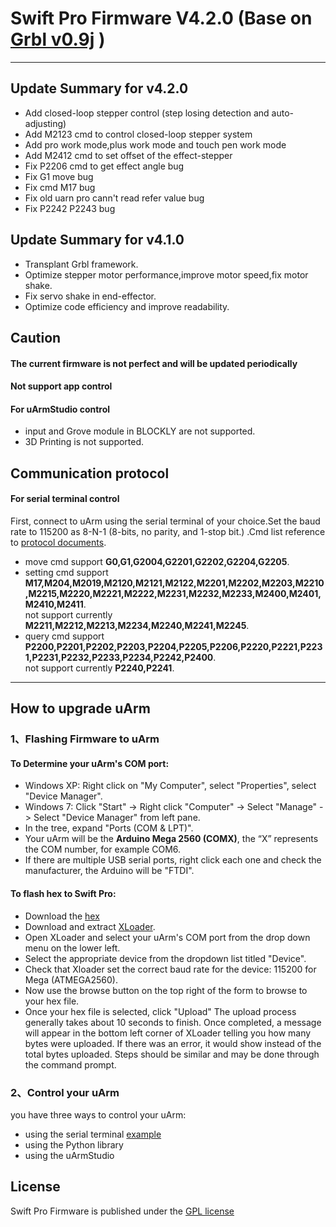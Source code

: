 # Swift Pro Firmware V4.2.0 (Base on [Grbl v0.9j](https://github.com/grbl/grbl) )

----------
## Update Summary for v4.2.0

* Add closed-loop stepper control (step losing detection and auto-adjusting)
* Add M2123 cmd to control closed-loop stepper system
* Add pro work mode,plus work mode and touch pen work mode
* Add M2412 cmd to set offset of the effect-stepper
* Fix P2206 cmd to get effect angle bug
* Fix G1 move bug
* Fix cmd M17 bug
* Fix old uarn pro cann't read refer value bug
* Fix P2242 P2243 bug

## Update Summary for v4.1.0
* Transplant Grbl framework.
* Optimize stepper motor performance,improve motor speed,fix motor shake.
* Fix servo shake in end-effector.
* Optimize code efficiency and improve readability.

## Caution
#### The current firmware is not perfect and will be updated periodically
#### Not support app control 
#### For uArmStudio control

- input and Grove module in BLOCKLY are not supported.
- 3D Printing is not supported.

## Communication protocol
#### For serial terminal control

First, connect to uArm using the serial terminal of your choice.Set the baud rate to 115200 as 8-N-1 (8-bits, no parity, and 1-stop bit.) .Cmd list reference to [protocol documents](doc/).

* move cmd support **G0,G1,G2004,G2201,G2202,G2204,G2205**.
* setting cmd support **M17,M204,M2019,M2120,M2121,M2122,M2201,M2202,M2203,M2210,M2215,M2220,M2221,M2222,M2231,M2232,M2233,M2400,M2401,M2410,M2411**.                                                                                                                                                                           
not support currently **M2211,M2212,M2213,M2234,M2240,M2241,M2245**.
* query cmd support 
**P2200,P2201,P2202,P2203,P2204,P2205,P2206,P2220,P2221,P2231,P2231,P2232,P2233,P2234,P2242,P2400**.                                                                  
not support currently **P2240,P2241**.

----------
## How to upgrade uArm

### 1、Flashing Firmware to uArm
#### To Determine your uArm's COM port:

* Windows XP: Right click on "My Computer", select "Properties", select "Device Manager".
* Windows 7: Click "Start" -> Right click "Computer" -> Select "Manage" -> Select "Device Manager" from left pane.
* In the tree, expand "Ports (COM & LPT)".
* Your uArm will be the **Arduino Mega 2560 (COMX)**, the “X” represents the COM number, for example COM6.
* If there are multiple USB serial ports, right click each one and check the manufacturer, the Arduino will be "FTDI".
#### To flash  hex to Swift Pro:

* Download the [hex](hex/)
* Download and extract [XLoader](http://xloader.russemotto.com/XLoader.zip).
* Open XLoader and select your uArm's COM port from the drop down menu on the lower left.
* Select the appropriate device from the dropdown list titled "Device".
* Check that Xloader set the correct baud rate for the device: 115200 for Mega (ATMEGA2560).
* Now use the browse button on the top right of the form to browse to your hex file.
* Once your hex file is selected, click "Upload"
The upload process generally takes about 10 seconds to finish. Once completed, a message will appear in the bottom left corner of XLoader telling you how many bytes were uploaded. If there was an error, it would show instead of the total bytes uploaded. Steps should be similar and may be done through the command prompt.

### 2、Control your uArm
you have three ways to control your uArm:

* using the serial terminal [example](example)
* using the Python library
* using the uArmStudio


## License

Swift Pro Firmware is published under the [GPL license](/LICENSE) 








